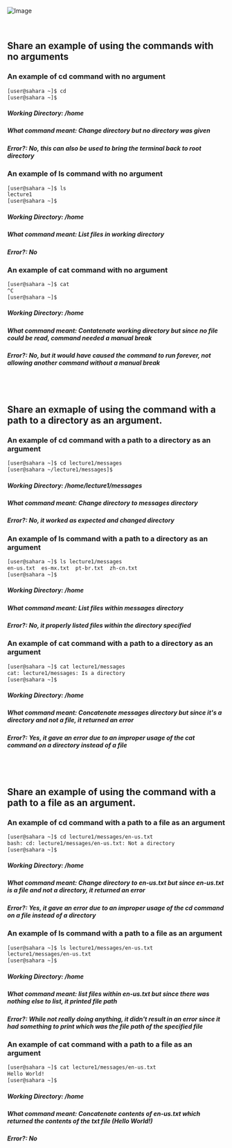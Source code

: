 ![Image](Purisma-2.png)

<br>

## Share an example of using the commands with no arguments

### An example of cd command with no argument
  ```bash
  [user@sahara ~]$ cd
  [user@sahara ~]$
  ```
##### Working Directory: /home
##### What command meant: Change directory but no directory was given
##### Error?: No, this can also be used to bring the terminal back to root directory

### An example of ls command with no argument
  ```bash
  [user@sahara ~]$ ls
  lecture1
  [user@sahara ~]$ 
  ```
##### Working Directory: /home
##### What command meant: List files in working directory
##### Error?: No

### An example of cat command with no argument</summary>
  ```bash
  [user@sahara ~]$ cat
  ^C
  [user@sahara ~]$ 
  ```
##### Working Directory: /home
##### What command meant: Contatenate working directory but since no file could be read, command needed a manual break
##### Error?: No, but it would have caused the command to run forever, not allowing another command without a manual break

<br>
<br>

## Share an exmaple of using the command with a path to a directory as an argument.

### An example of cd command with a path to a directory as an argument
  ```bash
  [user@sahara ~]$ cd lecture1/messages
  [user@sahara ~/lecture1/messages]$ 
  ```
##### Working Directory: /home/lecture1/messages
##### What command meant: Change directory to messages directory
##### Error?: No, it worked as expected and changed directory

### An example of ls command with a path to a directory as an argument
  ```bash
  [user@sahara ~]$ ls lecture1/messages
  en-us.txt  es-mx.txt  pt-br.txt  zh-cn.txt      
  [user@sahara ~]$ 
  ```
##### Working Directory: /home
##### What command meant: List files within messages directory
##### Error?: No, it properly listed files within the directory specified

### An example of cat command with a path to a directory as an argument
  ```bash
  [user@sahara ~]$ cat lecture1/messages
  cat: lecture1/messages: Is a directory
  [user@sahara ~]$ 
  ```
##### Working Directory: /home
##### What command meant: Concatenate messages directory but since it's a directory and not a file, it returned an error
##### Error?: Yes, it gave an error due to an improper usage of the cat command on a directory instead of a file

<br>
<br>

## Share an example of using the command with a path to a file as an argument.

### An example of cd command with a path to a file as an argument
  ```bash
  [user@sahara ~]$ cd lecture1/messages/en-us.txt
  bash: cd: lecture1/messages/en-us.txt: Not a directory
  [user@sahara ~]$ 
  ```
##### Working Directory: /home
##### What command meant: Change directory to en-us.txt but since en-us.txt is a file and not a directory, it returned an error
##### Error?: Yes, it gave an error due to an improper usage of the cd command on a file instead of a directory
  
### An example of ls command with a path to a file as an argument
  ```bash
  [user@sahara ~]$ ls lecture1/messages/en-us.txt
  lecture1/messages/en-us.txt
  [user@sahara ~]$ 
  ```
##### Working Directory: /home
##### What command meant: list files within en-us.txt but since there was nothing else to list, it printed file path
##### Error?: While not really doing anything, it didn't result in an error since it had something to print which was the file path of the specified file

### An example of cat command with a path to a file as an argument
  ```bash
  [user@sahara ~]$ cat lecture1/messages/en-us.txt
  Hello World!
  [user@sahara ~]$ 
  ```
##### Working Directory: /home
##### What command meant: Concatenate contents of en-us.txt which returned the contents of the txt file (Hello World!)
##### Error?: No
